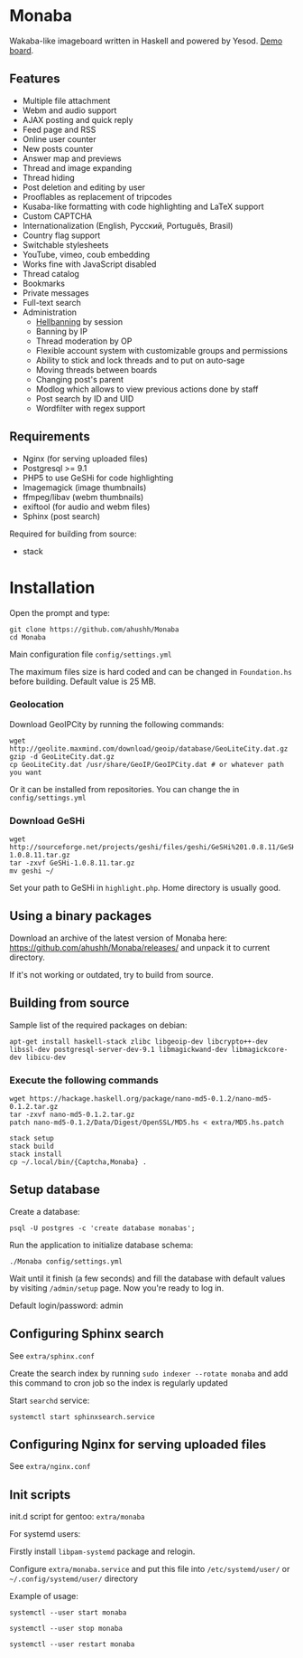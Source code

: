 Monaba
======

Wakaba-like imageboard written in Haskell and powered by Yesod. [Demo board](http://haibane.ru).

Features
------
* Multiple file attachment
* Webm and audio support
* AJAX posting and quick reply
* Feed page and RSS
* Online user counter
* New posts counter
* Answer map and previews
* Thread and image expanding
* Thread hiding
* Post deletion and editing by user
* Prooflables as replacement of tripcodes
* Kusaba-like formatting with code highlighting and LaTeX support
* Custom CAPTCHA
* Internationalization (English, Русский, Português, Brasil)
* Country flag support
* Switchable stylesheets
* YouTube, vimeo, coub embedding
* Works fine with JavaScript disabled
* Thread catalog
* Bookmarks
* Private messages
* Full-text search
* Administration
    - [Hellbanning](http://en.wikipedia.org/wiki/Hellbanning) by session
    - Banning by IP
    - Thread moderation by OP
    - Flexible account system with customizable groups and permissions
    - Ability to stick and lock threads and to put on auto-sage
    - Moving threads between boards
    - Changing post's parent
    - Modlog which allows to view previous actions done by staff
    - Post search by ID and UID
    - Wordfilter with regex support

Requirements
------
* Nginx (for serving uploaded files)
* Postgresql >= 9.1
* PHP5 to use GeSHi for code highlighting
* Imagemagick (image thumbnails)
* ffmpeg/libav (webm thumbnails)
* exiftool (for audio and webm files)
* Sphinx (post search)

Required for building from source:

* stack

Installation
======

Open the prompt and type:

    git clone https://github.com/ahushh/Monaba
    cd Monaba

Main configuration file `config/settings.yml`

The maximum files size is hard coded and can be changed in `Foundation.hs` before building. Default value is 25 MB.

### Geolocation

Download GeoIPCity by running the following commands:

    wget http://geolite.maxmind.com/download/geoip/database/GeoLiteCity.dat.gz
    gzip -d GeoLiteCity.dat.gz
    cp GeoLiteCity.dat /usr/share/GeoIP/GeoIPCity.dat # or whatever path you want

Or it can be installed from repositories. You can change the  in `config/settings.yml`

### Download GeSHi

    wget http://sourceforge.net/projects/geshi/files/geshi/GeSHi%201.0.8.11/GeSHi-1.0.8.11.tar.gz
    tar -zxvf GeSHi-1.0.8.11.tar.gz
    mv geshi ~/

Set your path to GeSHi in `highlight.php`. Home directory is usually good.

## Using a binary packages

Download an archive of the latest version of Monaba here: https://github.com/ahushh/Monaba/releases/ and unpack it to current directory. 

If it's not working or outdated, try to build from source.

## Building from source

Sample list of the required packages on debian:

    apt-get install haskell-stack zlibc libgeoip-dev libcrypto++-dev libssl-dev postgresql-server-dev-9.1 libmagickwand-dev libmagickcore-dev libicu-dev

### Execute the following commands

    wget https://hackage.haskell.org/package/nano-md5-0.1.2/nano-md5-0.1.2.tar.gz
    tar -zxvf nano-md5-0.1.2.tar.gz
    patch nano-md5-0.1.2/Data/Digest/OpenSSL/MD5.hs < extra/MD5.hs.patch

    stack setup
    stack build
    stack install
    cp ~/.local/bin/{Captcha,Monaba} .

## Setup database

Create a database:

    psql -U postgres -c 'create database monabas';

Run the application to initialize database schema:

    ./Monaba config/settings.yml

Wait until it finish (a few seconds) and fill the database with default values by visiting `/admin/setup` page. Now you're ready to log in.

Default login/password: admin

## Configuring Sphinx search

See `extra/sphinx.conf`

Create the search index by running `sudo indexer --rotate monaba` and add this command to cron job so the index is regularly updated

Start `searchd` service:

`systemctl start sphinxsearch.service`

## Configuring Nginx for serving uploaded files

See `extra/nginx.conf`

## Init scripts

init.d script for gentoo: `extra/monaba`

For systemd users:

Firstly install `libpam-systemd` package and relogin.

Configure `extra/monaba.service` and put this file into `/etc/systemd/user/` or `~/.config/systemd/user/` directory

Example of usage:

`systemctl --user start monaba`

`systemctl --user stop monaba`

`systemctl --user restart monaba`

